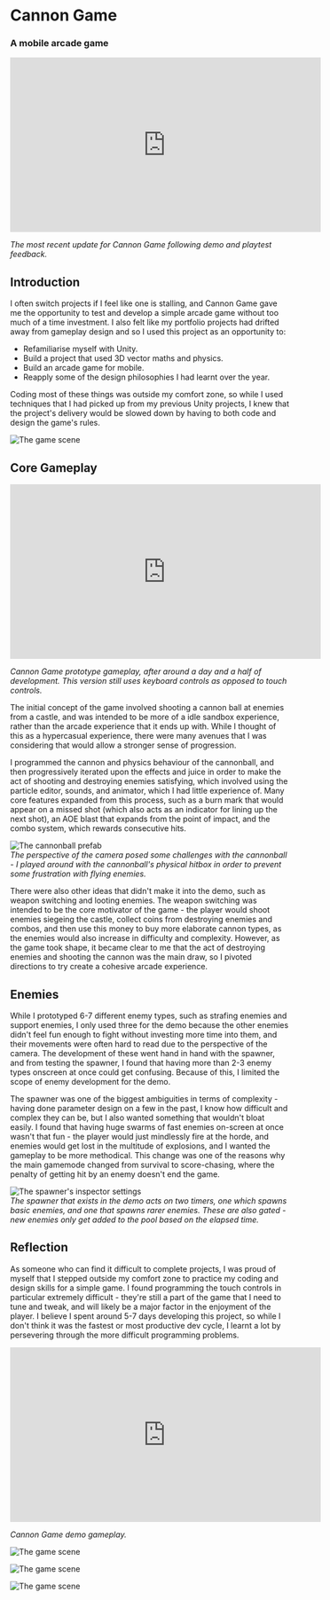 # Cannon Game
### A mobile arcade game

<iframe width="560" height="315" src="https://www.youtube.com/embed/9nmBE_CSDRo?si=99DSZudBLLYXHTg5" title="YouTube video player" frameborder="0" allow="accelerometer; autoplay; clipboard-write; encrypted-media; gyroscope; picture-in-picture; web-share" referrerpolicy="strict-origin-when-cross-origin" allowfullscreen></iframe>  

_The most recent update for Cannon Game following demo and playtest feedback._

## Introduction
I often switch projects if I feel like one is stalling, and Cannon Game gave me the opportunity to test and develop a simple arcade game without too much of a time investment. I also felt like my portfolio projects had drifted away from gameplay design and so I used this project as an opportunity to:

* Refamiliarise myself with Unity.
* Build a project that used 3D vector maths and physics.
* Build an arcade game for mobile.
* Reapply some of the design philosophies I had learnt over the year.

Coding most of these things was outside my comfort zone, so while I used techniques that I had picked up from my previous Unity projects, I knew that the project's delivery would be slowed down by having to both code and design the game's rules.


![The game scene](./assets/img/md/cannongame/scene.png)  

## Core Gameplay


<iframe width="560" height="315" src="https://www.youtube.com/embed/zmVQ0U8G58Y" title="YouTube video player" frameborder="0" allow="accelerometer; autoplay; clipboard-write; encrypted-media; gyroscope; picture-in-picture" allowfullscreen></iframe>

_Cannon Game prototype gameplay, after around a day and a half of development. This version still uses keyboard controls as opposed to touch controls._

The initial concept of the game involved shooting a cannon ball at enemies from a castle, and was intended to be more of a idle sandbox experience, rather than the arcade experience that it ends up with. While I thought of this as a hypercasual experience, there were many avenues that I was considering that would allow a stronger sense of progression.  

I programmed the cannon and physics behaviour of the cannonball, and then progressively iterated upon the effects and juice in order to make the act of shooting and destroying enemies satisfying, which involved using the particle editor, sounds, and animator, which I had little experience of. Many core features expanded from this process, such as a burn mark that would appear on a missed shot (which also acts as an indicator for lining up the next shot), an AOE blast that expands from the point of impact, and the combo system, which rewards consecutive hits. 


![The cannonball prefab](./assets/img/md/cannongame/cannonball.png)  
_The perspective of the camera posed some challenges with the cannonball - I played around with the cannonball's physical hitbox in order to prevent some frustration with flying enemies._

There were also other ideas that didn't make it into the demo, such as weapon switching and looting enemies. The weapon switching was intended to be the core motivator of the game - the player would shoot enemies siegeing the castle, collect coins from destroying enemies and combos, and then use this money to buy more elaborate cannon types, as the enemies would also increase in difficulty and complexity. However, as the game took shape, it became clear to me that the act of destroying enemies and shooting the cannon was the main draw, so I pivoted directions to try create a cohesive arcade experience.

## Enemies
While I prototyped 6-7 different enemy types, such as strafing enemies and support enemies, I only used three for the demo because the other enemies didn't feel fun enough to fight without investing more time into them, and their movements were often hard to read due to the perspective of the camera. The development of these went hand in hand with the spawner, and from testing the spawner, I found that having more than 2-3 enemy types onscreen at once could get confusing. Because of this, I limited the scope of enemy development for the demo.

The spawner was one of the biggest ambiguities in terms of complexity - having done parameter design on a few in the past, I know how difficult and complex they can be, but I also wanted something that wouldn't bloat easily. I found that having huge swarms of fast enemies on-screen at once wasn't that fun - the player would just mindlessly fire at the horde, and enemies would get lost in the multitude of explosions, and I wanted the gameplay to be more methodical. This change was one of the reasons why the main gamemode changed from survival to score-chasing, where the penalty of getting hit by an enemy doesn't end the game.


![The spawner's inspector settings](./assets/img/md/cannongame/spawner.png)  
_The spawner that exists in the demo acts on two timers, one which spawns basic enemies, and one that spawns rarer enemies. These are also gated - new enemies only get added to the pool based on the elapsed time._

## Reflection
As someone who can find it difficult to complete projects, I was proud of myself that I stepped outside my comfort zone to practice my coding and design skills for a simple game. I found programming the touch controls in particular extremely difficult - they're still a part of the game that I need to tune and tweak, and will likely be a major factor in the enjoyment of the player. I believe I spent around 5-7 days developing this project, so while I don't think it was the fastest or most productive dev cycle, I learnt a lot by persevering through the more difficult programming problems.


<iframe width="560" height="315" src="https://www.youtube.com/embed/eUOA_rHXhgA" title="YouTube video player" frameborder="0" allow="accelerometer; autoplay; clipboard-write; encrypted-media; gyroscope; picture-in-picture" allowfullscreen></iframe>  

_Cannon Game demo gameplay._

![The game scene](./assets/img/md/cannongame/cannon-game-promo.png) 

![The game scene](./assets/img/md/cannongame/cannon-game-promo-2.png) 

![The game scene](./assets/img/md/cannongame/cannon-game-promo-3.png) 
